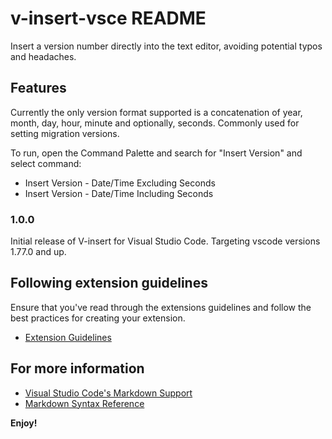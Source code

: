 # v-insert-vsce README

Insert a version number directly into the text editor, avoiding potential typos and headaches. 

## Features

Currently the only version format supported is a concatenation of year, month, day, hour, minute and optionally, seconds. Commonly used for setting migration versions. 

To run, open the Command Palette and search for "Insert Version" and select command:

* Insert Version - Date/Time Excluding Seconds
* Insert Version - Date/Time Including Seconds

### 1.0.0

Initial release of V-insert for Visual Studio Code.
Targeting vscode versions 1.77.0 and up.

## Following extension guidelines

Ensure that you've read through the extensions guidelines and follow the best practices for creating your extension.

* [Extension Guidelines](https://code.visualstudio.com/api/references/extension-guidelines)

## For more information

* [Visual Studio Code's Markdown Support](http://code.visualstudio.com/docs/languages/markdown)
* [Markdown Syntax Reference](https://help.github.com/articles/markdown-basics/)

**Enjoy!**
